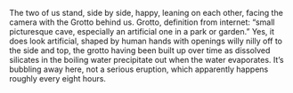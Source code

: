 The two of us stand, side by side, happy, leaning on each other, facing the camera with the Grotto behind us. Grotto, definition from internet: “small picturesque cave, especially an artificial one in a park or garden.” Yes, it does look artificial, shaped by human hands with openings willy nilly off to the side and top, the grotto having been built up over time as dissolved silicates in the boiling water precipitate out when the water evaporates. It’s bubbling away here, not a serious eruption, which apparently happens roughly every eight hours.